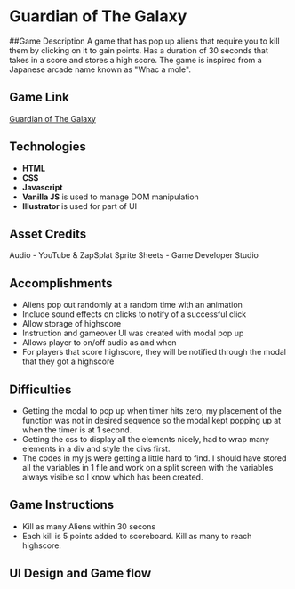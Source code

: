 # Guardian of The Galaxy
##Game Description
A game that has pop up aliens that require you to kill them by clicking on it to gain points. Has a duration of 30 seconds that takes in a score and stores a high score. The game is inspired from a Japanese arcade name known as "Whac a mole".


## Game Link
<a href="https://faithchan.github.io/guardianofthegalaxy/">Guardian of The Galaxy</a>


## Technologies
* **HTML**
* **CSS**
* **Javascript**
* **Vanilla JS** is used to manage DOM manipulation 
* **Illustrator** is used for part of UI

## Asset Credits
Audio - YouTube & ZapSplat
Sprite Sheets - Game Developer Studio

## Accomplishments
* Aliens pop out randomly at a random time with an animation
* Include sound effects on clicks to notify of a successful click
* Allow storage of highscore
* Instruction and gameover UI was created with modal pop up
* Allows player to on/off audio as and when
* For players that score highscore, they will be notified through the modal that they got a highscore

## Difficulties 
* Getting the modal to pop up when timer hits zero, my placement of the function was not in desired sequence so the modal kept popping up at when the timer is at 1 second.
* Getting the css to display all the elements nicely, had to wrap many elements in a div and style the divs first.
* The codes in my js were getting a little hard to find. I should have stored all the variables in 1 file and work on a split screen with the variables always visible so I know which has been created.

## Game Instructions
* Kill as many Aliens within 30 secons
* Each kill is 5 points added to scoreboard. Kill as many to reach highscore.

## UI Design and Game flow










